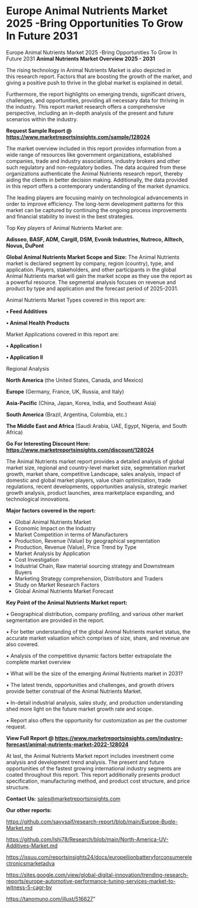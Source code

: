 # Europe Animal Nutrients Market 2025 -Bring Opportunities To Grow In Future 2031
 Europe Animal Nutrients Market 2025 -Bring Opportunities To Grow In Future 2031
<Strong> Animal Nutrients Market Overview 2025 - 2031</strong>

The rising technology in Animal Nutrients Market is also depicted in this research report. Factors that are boosting the growth of the market, and giving a positive push to thrive in the global market is explained in detail.

Furthermore, the report highlights on emerging trends, significant drivers, challenges, and opportunities, providing all necessary data for thriving in the industry. This report market research offers a comprehensive perspective, including an in-depth analysis of the present and future scenarios within the industry.

<strong>Request Sample Report @ <a href=https://www.marketreportsinsights.com/sample/128024>https://www.marketreportsinsights.com/sample/128024</a></strong>

The market overview included in this report provides information from a wide range of resources like government organizations, established companies, trade and industry associations, industry brokers and other such regulatory and non-regulatory bodies. The data acquired from these organizations authenticate the Animal Nutrients research report, thereby aiding the clients in better decision making. Additionally, the data provided in this report offers a contemporary understanding of the market dynamics.

The leading players are focusing mainly on technological advancements in order to improve efficiency. The long-term development patterns for this market can be captured by continuing the ongoing process improvements and financial stability to invest in the best strategies.

Top Key players of Animal Nutrients Market are:

<strong>Adisseo, BASF, ADM, Cargill, DSM, Evonik Industries, Nutreco, Alltech, Novus, DuPont</strong>

<strong><b>Global Animal Nutrients Market Scope and Size:</b></strong>
The Animal Nutrients market is declared segment by company, region (country), type, and application. Players, stakeholders, and other participants in the global Animal Nutrients market will gain the market scope as they use the report as a powerful resource. The segmental analysis focuses on revenue and product by type and application and the forecast period of 2025-2031.

Animal Nutrients Market Types covered in this report are:

<strong>• Feed Additives

• Animal Health Products</strong>

Market Applications covered in this report are:

<strong>• Application I

• Application II</strong> 

Regional Analysis

<strong>North America</strong> (the United States, Canada, and Mexico)

<strong>Europe</strong> (Germany, France, UK, Russia, and Italy)

<strong>Asia-Pacific</strong> (China, Japan, Korea, India, and Southeast Asia)

<strong>South America</strong> (Brazil, Argentina, Colombia, etc.)

<strong>The Middle East and Africa</strong> (Saudi Arabia, UAE, Egypt, Nigeria, and South Africa)

<strong>Go For Interesting Discount Here: <a href=https://www.marketreportsinsights.com/discount/128024>https://www.marketreportsinsights.com/discount/128024</a></strong>

The Animal Nutrients market report provides a detailed analysis of global market size, regional and country-level market size, segmentation market growth, market share, competitive Landscape, sales analysis, impact of domestic and global market players, value chain optimization, trade regulations, recent developments, opportunities analysis, strategic market growth analysis, product launches, area marketplace expanding, and technological innovations.

<strong><b>Major factors covered in the report:</b></strong>
<ul>
  <li>Global Animal Nutrients Market </li>
  <li>Economic Impact on the Industry</li>
  <li>Market Competition in terms of Manufacturers</li>
  <li>Production, Revenue (Value) by geographical segmentation</li>
  <li>Production, Revenue (Value), Price Trend by Type</li>
  <li>Market Analysis by Application</li>
  <li>Cost Investigation</li>
  <li>Industrial Chain, Raw material sourcing strategy and Downstream Buyers</li>
  <li>Marketing Strategy comprehension, Distributors and Traders</li>
  <li>Study on Market Research Factors</li>
  <li>Global Animal Nutrients Market Forecast</li>
</ul>

<strong><b>Key Point of the Animal Nutrients Market report:</b></strong>

• Geographical distribution, company profiling, and various other market segmentation are provided in the report.

• For better understanding of the global Animal Nutrients market status, the accurate market valuation which comprises of size, share, and revenue are also covered.

• Analysis of the competitive dynamic factors better extrapolate the complete market overview

• What will be the size of the emerging Animal Nutrients market in 2031?

• The latest trends, opportunities and challenges, and growth drivers provide better construal of the Animal Nutrients Market.

• In-detail industrial analysis, sales study, and production understanding shed more light on the future market growth rate and scope.

• Report also offers the opportunity for customization as per the customer request.

<strong><b>View Full Report @ <a href=https://www.marketreportsinsights.com/industry-forecast/animal-nutrients-market-2022-128024>https://www.marketreportsinsights.com/industry-forecast/animal-nutrients-market-2022-128024</a></b></strong>


At last, the Animal Nutrients Market report includes investment come analysis and development trend analysis. The present and future opportunities of the fastest growing international industry segments are coated throughout this report. This report additionally presents product specification, manufacturing method, and product cost structure, and price structure.

<strong>Contact Us:</strong>
sales@marketreportsinsights.com

<strong>Our other reports:</strong>

<a href=https://github.com/sayysaif/research-report/blob/main/Europe-Bugle-Market.md>https://github.com/sayysaif/research-report/blob/main/Europe-Bugle-Market.md</a>

<a href=https://github.com/Ishi78/Research/blob/main/North-America-UV-Additives-Market.md>https://github.com/Ishi78/Research/blob/main/North-America-UV-Additives-Market.md</a>

<a href=https://issuu.com/reportsinsights24/docs/europeliionbatteryforconsumerelectronicsmarketadva>https://issuu.com/reportsinsights24/docs/europeliionbatteryforconsumerelectronicsmarketadva</a>

<a href=https://sites.google.com/view/global-digital-innovation/trending-research-reports/europe-automotive-performance-tuning-services-market-to-witness-5-cagr-by>https://sites.google.com/view/global-digital-innovation/trending-research-reports/europe-automotive-performance-tuning-services-market-to-witness-5-cagr-by</a>

<a href=https://tanomuno.com/illust/516627>https://tanomuno.com/illust/516627</a>"
